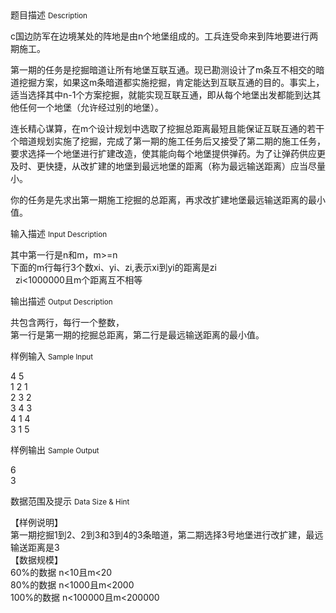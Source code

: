 <div class="panel panel-default">
<div class="area-title">
<span>
题目描述
<small>Description</small>
</span></div>
<div class="panel-body">

<p>c国边防军在边境某处的阵地是由n个地堡组成的。工兵连受命来到阵地要进行两期施工。</p>
<p>第一期的任务是挖掘暗道让所有地堡互联互通。现已勘测设计了m条互不相交的暗道挖掘方案，如果这m条暗道都实施挖掘，肯定能达到互联互通的目的。事实上，适当选择其中n-1个方案挖掘，就能实现互联互通，即从每个地堡出发都能到达其他任何一个地堡（允许经过别的地堡）。</p>
<p>连长精心谋算，在m个设计规划中选取了挖掘总距离最短且能保证互联互通的若干个暗道规划实施了挖掘，完成了第一期的施工任务后又接受了第二期的施工任务，要求选择一个地堡进行扩建改造，使其能向每个地堡提供弹药。为了让弹药供应更及时、更快捷，从改扩建的地堡到最远地堡的距离（称为最远输送距离）应当尽量小。</p>
<p>你的任务是先求出第一期施工挖掘的总距离，再求改扩建地堡最远输送距离的最小值。</p>

</div>
</div>

<div class="panel panel-default">
<div class="area-title">
<span>
输入描述
<small>Input Description</small>
</span></div>
<div class="panel-body">
<p><span>其中第一行是n和m，m&gt;=n</span><br><span>下面的m行每行3个数xi、yi、zi,表示xi到yi的距离是zi</span><br><span>  zi&lt;1000000且m个距离互不相等</span></p>

</div>
</div>
<div  class="panel panel-default">
<div class="area-title">
<span>
输出描述
<small>Output Description</small>
</span></div>
<div class="panel-body">

<p><span>共包含两行，每行一个整数，</span><br /><span>第一行是第一期的挖掘总距离，第二行是最远输送距离的最小值。</span></p>

</div>
</div>


<div class="panel panel-default">
<div class="area-title">
<span>
样例输入
<small>Sample Input</small>
</span></div>
<div class="panel-body">
<p><span>4 5</span><br><span>1 2 1</span><br><span>2 3 2</span><br><span>3 4 3</span><br><span>4 1 4</span><br><span>3 1 5</span></p>

</div>
</div>

<div class="panel panel-default">
<div class="area-title">
<span>
样例输出
<small>Sample Output</small>
</span></div>
<div class="panel-body">
<p><span>6</span><br><span>3</span></p>

</div>
</div>

<div class="panel panel-default">
<div class="area-title">
<span>
数据范围及提示
<small>Data Size & Hint</small>
</span></div>
<div class="panel-body">
<p><span>【样例说明】</span><br><span>第一期挖掘1到2、2到3和3到4的3条暗道，第二期选择3号地堡进行改扩建，最远输送距离是3</span><br><span>【数据规模】</span><br><span>60%的数据 n&lt;10且m&lt;20</span><br><span>80%的数据 n&lt;1000且m&lt;2000</span><br><span>100%的数据 n&lt;100000且m&lt;200000</span></p>
</div>
</div>